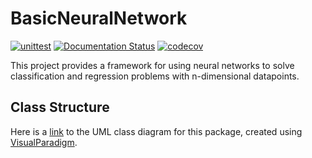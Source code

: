# BasicNeuralNetwork
[![unittest](https://github.com/mghosh00/NeuralNetwork/actions/workflows/python_versions.yml/badge.svg)](https://github.com/mghosh00/NeuralNetwork/actions/workflows/python_versions.yml)
[![Documentation Status](https://readthedocs.org/projects/neuralnetwork/badge/?version=latest)](https://neuralnetwork.readthedocs.io/en/latest/?badge=latest)
[![codecov](https://codecov.io/github/mghosh00/NeuralNetwork/graph/badge.svg?token=R9tbcFyT6t)](https://codecov.io/github/mghosh00/NeuralNetwork)

This project provides a framework for using neural networks to solve classification and regression problems with n-dimensional datapoints. 

## Class Structure
Here is a [link](https://drive.google.com/file/d/1ZWmzzZOHoqOZ3XbgsW8LuRhKH5tEtshl/view?usp=drive_link) to the UML class diagram for this package, created using
[VisualParadigm](https://online.visual-paradigm.com).
